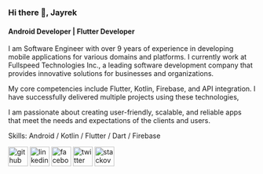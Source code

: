 ### Hi there 👋, Jayrek
#### Android Developer | Flutter Developer
I am Software Engineer with over 9 years of experience in developing mobile applications for various domains and platforms. I currently work at Fullspeed Technologies Inc., a leading software development company that provides innovative solutions for businesses and organizations.

My core competencies include Flutter, Kotlin, Firebase, and API integration. I have successfully delivered multiple projects using these technologies,

I am passionate about creating user-friendly, scalable, and reliable apps that meet the needs and expectations of the clients and users.

Skills: Android / Kotlin / Flutter / Dart / Firebase


[<img src='https://cdn.jsdelivr.net/npm/simple-icons@3.0.1/icons/github.svg' alt='github' height='40'>](https://github.com/Jayrek)  [<img src='https://cdn.jsdelivr.net/npm/simple-icons@3.0.1/icons/linkedin.svg' alt='linkedin' height='40'>](https://www.linkedin.com/in/jayrek-tabasa/)  [<img src='https://cdn.jsdelivr.net/npm/simple-icons@3.0.1/icons/facebook.svg' alt='facebook' height='40'>](https://www.facebook.com/jayrek)  [<img src='https://cdn.jsdelivr.net/npm/simple-icons@3.0.1/icons/twitter.svg' alt='twitter' height='40'>](https://twitter.com/jrektabasa)  [<img src='https://cdn.jsdelivr.net/npm/simple-icons@3.0.1/icons/stackoverflow.svg' alt='stackoverflow' height='40'>](https://stackoverflow.com/users/jayrek)  

